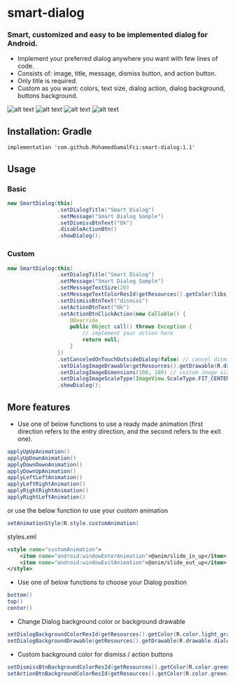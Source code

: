 # smart-dialog
### Smart, customized and easy to be implemented dialog for Android.

* Implement your preferred dialog anywhere you want with few lines of code.
* Consists of: image, title, message, dismiss button, and action button.
* Only title is required.
* Custom as you want: colors, text size, dialog action, dialog background, buttons background.


![alt text](https://i.imgur.com/OHT9Ds6.gif)
![alt text](https://i.imgur.com/bXvJzaf.gif)
![alt text](https://i.imgur.com/rZSktNp.gif)
![alt text](https://i.imgur.com/1x4DIJ8.gif)



## Installation: Gradle

```
implementation 'com.github.MohamedGamalFci:smart-dialog:1.1'
```


## Usage

### Basic

``` java
new SmartDialog(this)
                .setDialogTitle("Smart Dialog")
                .setMessage("Smart Dialog Sample")
                .setDismissBtnText("Ok")
                .disableActionBtn()
                .showDialog();
```

### Custom

``` java
new SmartDialog(this)
                .setDialogTitle("Smart Dialog")
                .setMessage("Smart Dialog Sample")
                .setMessageTextSize(20)
                .setMessageTextColorResId(getResources().getColor(libs.mohamedgamal.smartdialog.R.color.black))
                .setDismissBtnText("dismiss")
                .setActionBtnText("Ok")
                .setActionBtnClickAction(new Callable() {
                    @Override
                    public Object call() throws Exception {
                        // implement your action here
                        return null;
                    }
                })
                .setCanceledOnTouchOutsideDialog(false) // cancel dismissing dialog when touch out side
                .setDialogImageDrawable(getResources().getDrawable(R.drawable.android)) // set dialog image here
                .setDialogImageDimensions(100, 100) // custom image size
                .setDialogImageScaleType(ImageView.ScaleType.FIT_CENTER) // custom image scale type
                .showDialog();
```

## More features


* Use one of below functions to use a ready made animation (first direction refers to the entry direction, and the second refers to the exit one).

``` java
applyUpUpAnimation()
applyUpDownAnimation() 
applyDownDownAnimation()
applyDownUpAnimation()
applyLeftLeftAnimation()
applyLeftRightAnimation()
applyRightRightAnimation()
applyRightLeftAnimation()
```

or use the below function to use your custom animation

``` java
setAnimationStyle(R.style.customAnimation)
```

styles.xml

``` xml
<style name="customAnimation">
    <item name="android:windowEnterAnimation">@anim/slide_in_up</item>
    <item name="android:windowExitAnimation">@anim/slide_out_up</item>
</style>
```

* Use one of below functions to choose your Dialog position

``` java
bottom()
top()
center()
```

* Change Dialog background color or background drawable

``` java
setDialogBackgroundColorResId(getResources().getColor(R.color.light_gray))
setDialogBackgroundDrawable(getResources().getDrawable(R.drawable.dialog_background))
```

* Custom background color for dismiss / action buttons

``` java
setDismissBtnBackgroundColorResId(getResources().getColor(R.color.green))
setActionBtnBackgroundColorResId(getResources().getColor(R.color.green))
```
